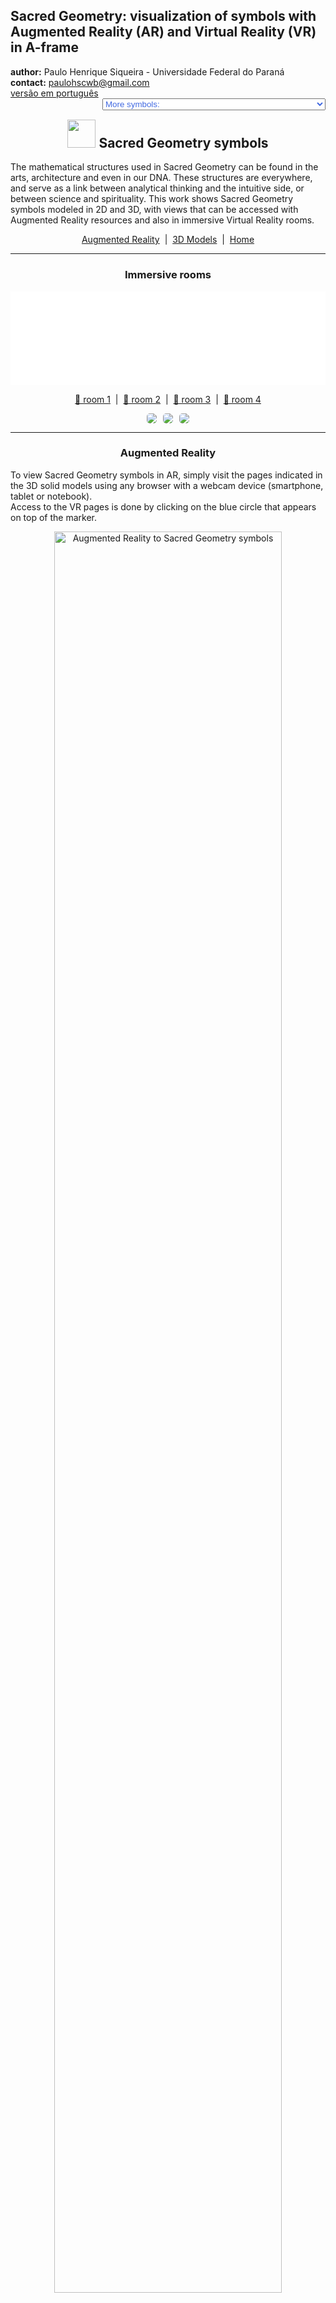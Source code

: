 <link rel="stylesheet" href="../scripts/style.css">
<meta charset="utf-8">
<link rel="icon" type="image/png" href="vr/salas/imagens/icone.png">
<h2>Sacred Geometry: visualization of symbols with Augmented Reality (AR) and Virtual Reality (VR) in A-frame</h2>
 <b>author:</b> Paulo Henrique Siqueira - Universidade Federal do Paraná
 <br><b>contact:</b> <a href="#">paulohscwb@gmail.com</a>
 <br><a href="https://paulohscwb.github.io/SacredGeometry/symbols/pt-br/">versão em português</a>
 <form style="margin: 0 auto; float:right; text-align:right; width:100%; margin-bottom:15px;">
	<select id="url" onchange="urlHandler(this.value)" style="color:royalblue;">
		<option disabled selected value>More symbols:</option>
		<option disabled value="../symbols/">Sacred Geometry symbols</option>
		<option value="../flower/">Flower of life and the polyhedra of Plato and Archimedes</option>
		<option value="../fruit/">Fruit of life and the polyhedra of Plato and Archimedes</option>
		<option value="../grid/">Grid of life and the polyhedra of Plato and Archimedes</option>
		<option value="../metatron/">Metatron and the polyhedra of Plato and Archimedes</option>
		<option value="../merkaba/">Merkaba star</option>
	</select>
</form>
<script>
function urlHandler(value) {                               
    window.location.assign(`${value}`);
}
</script>

<p id="p1"></p>
  <h2 align="center"><img src="vr/salas/imagens/icone.png" style="margin-bottom:-10px" width="45"> Sacred Geometry symbols</h2>
The mathematical structures used in Sacred Geometry can be found in the arts, architecture and even in our DNA. These structures are everywhere, and serve as a link between analytical thinking and the intuitive side, or between science and spirituality.
This work shows Sacred Geometry symbols modeled in 2D and 3D, with views that can be accessed with Augmented Reality resources and also in immersive Virtual Reality rooms.

<p align="center"><a href="#ra">Augmented Reality</a><span>&nbsp;&nbsp;|&nbsp;&nbsp;</span><a href="#m3d">3D Models</a><span>&nbsp;&nbsp;|&nbsp;&nbsp;</span><a href="../">Home</a></p>
  <hr>
 <h3 align="center">Immersive rooms</h3>
  <div class="embed-container"><iframe width="100%" src="sala.htm" title="Sala Imersiva dos símbolos da Geometria Sagrada" frameborder="0" loading="lazy"></iframe></div>
  <p align="center"><a href="sala.htm" target="_blank">&#x1f517; room 1</a><span>&nbsp;&nbsp;|&nbsp;&nbsp;</span><a href="sala1.htm" target="_blank">&#x1f517; room 2</a><span>&nbsp;&nbsp;|&nbsp;&nbsp;</span><a href="sala2.htm" target="_blank">&#x1f517; room 3</a><span>&nbsp;&nbsp;|&nbsp;&nbsp;</span><a href="sala3.htm" target="_blank">&#x1f517; room 4</a></p>
  <p align="center"><img src="vr/salas/videos/gs1.gif" style="max-width: 31.5%; border-radius:5px; margin-right:2%" loading="lazy"/><img src="vr/salas/videos/gs2.gif" style="max-width: 31.5%; margin-right:2%; border-radius:5px" loading="lazy"/><img src="vr/salas/videos/gs3.gif" style="max-width: 31.5%; border-radius:5px" loading="lazy"/></p>
  <hr>
  <h3 id="ra" align="center">Augmented Reality</h3>
  To view Sacred Geometry symbols in AR, simply visit the pages indicated in the 3D solid models using any browser with a webcam device (smartphone, tablet or notebook). 
<br>Access to the VR pages is done by clicking on the blue circle that appears on top of the marker.
<p align="center"><img style="border-radius:7px;" alt="Augmented Reality to Sacred Geometry symbols" src="ar/example.png" width="85%"></p>
<p align="center"><img src="ar/symbols.gif" alt="Augmented Reality to Sacred Geometry symbols" style="max-width: 92%; border-radius:5px;" loading="lazy"/></p>
<hr>
<h3 id="m3d" align="center">3D models</h3>
<iframe width="560" height="315" style="max-width:100%" src="https://www.youtube.com/embed/videoseries?list=PLy0I_lGW8HxXqLmyaITBm0flxwtDvgTFT" title="YouTube video player" frameborder="0" allow="accelerometer; autoplay; clipboard-write; encrypted-media; gyroscope; picture-in-picture; web-share" allowfullscreen></iframe>
<h4>1. Vesica Piscis</h4>
<a href="vr/VesicaPiscis.htm" target="_blank" title="3D model" class="fotoA"><img src="ar/0A.png" class="foto" alt="Vesica Piscis"></a><img src="ar/0.png" class="qr">
 <br><br><br>It is a geometric form created by the intersection of two identical circles, where the center of each circle lies on the perimeter of the other. The Vesica Piscis is used in Venn Diagrams and emblematic seals and has symbolic meanings such as the "Jesus fish", the intricate Triquetra that appears in Celtic art, the Reuleaux triangle and the Mandorla that symbolizes the opposites union and the intersection of terrestrial and celestial kingdoms.
 <br><br>
 <a href="ra.html" class="raAR" title="Augmented reality" target="_blank"></a>
<hr>
<h4>2. Vesica Piscis 3D</h4>
<a href="vr/VesicaPiscis3d.htm" target="_blank" title="3D model" class="fotoA"><img src="ar/1A.png" class="foto" alt="Vesica Piscis 3d"></a><img src="ar/1.png" class="qr">
 <br><br><br>In this 3D representation we have the model with 8 circles around the smallest circle. These circles represent plane sections of the spheres that symbolize the extension of the Vesica Piscis into 3 dimensions.
 <br><br>
 <a href="ra.html" class="raAR" title="Augmented reality" target="_blank"></a>
<hr>
<h4>3. Seed of Life</h4>
<a href="vr/SeedOfLife.htm" target="_blank" title="3D model" class="fotoA"><img src="ar/4A.png" class="foto" alt="Seed of Life"></a><img src="ar/4.png" class="qr">
 <br><br><br>Sacred Geometry is centered on the symbol made up of 7 intertwined circles, called the Seed of Life. It is a representation that signifies the 7 days in which the world was created, and that appears in many buildings and religious texts. Each overlapping circle means a cycle or cell interconnecting vital processes.
 <br><br>
  <a href="ra.html" class="raAR" title="Augmented reality" target="_blank"></a>
 <hr>
<h4>4. Seed of Life 3D</h4>
<a href="vr/SeedOfLife3d_v1.htm" target="_blank" title="3D model" class="fotoA"><img src="ar/5A.png" class="foto" alt="Seed of Life 3D"></a><img src="ar/5.png" class="qr">
 <br><br><br>This symbol has been used reverently and its design gives a sense of protection. Many use it as jewelry or decoration, believing that it brings positivity, warding off negative things. In this representation we have the 3D model built with 3 rotations around one of the models.
 <br><br>
 <a href="ra.html" class="raAR" title="Augmented reality" target="_blank"></a>
<hr>
<h4>5. Seed of Life 3D v2</h4>
<a href="vr/SeedOfLife3d_v2.htm" target="_blank" title="3D model" class="fotoA"><img src="ar/6A.png" class="foto" alt="Seed of Life 3D"></a><img src="ar/6.png" class="qr">
 <br><br><br>This symbol also appears on some tapestries and ruins of ancient temples, signifying the design of the universe. In this representation we have the 3D model built with circles forming 2 spherical caps.
 <br><br>
 <a href="ra.html" class="raAR" title="Augmented reality" target="_blank"></a>
 <hr>
<h4>6. Seed of Life 3D v3</h4>
<a href="vr/SeedOfLife3d_v3.htm" target="_blank" title="3D model" class="fotoA"><img src="ar/24A.png" class="foto" alt="Seed of Life 3D"></a><img src="ar/24.png" class="qr">
 <br><br><br>Each overlapping circle of this symbol signifies a cycle or cell interconnecting vital processes. In this representation we have the 3D model built with 6 circles rotated around axes that pass through the central circle.
 <br><br>
 <a href="ra.html" class="raAR" title="Augmented reality" target="_blank"></a>
<hr>
<h4>7. Egg of Life</h4>
<a href="vr/EggOfLife.htm" target="_blank" title="3D model" class="fotoA"><img src="ar/2A.png" class="foto" alt="Egg of Life"></a><img src="ar/2.png" class="qr">
 <br><br><br>It is considered a central stage in the transformative sequence of evolution and is associated with the notions of rebirth and fertility. The Egg of Life is an evolution of the Seed of Life: adding 6 circles to the Fundamental Seed we have the symbol of the Egg of Life.
 <br><br>
  <a href="ra.html" class="raAR" title="Augmented reality" target="_blank"></a>
 <hr>
<h4>8. Egg of Life 3D</h4>
<a href="vr/EggOfLife3d.htm" target="_blank" title="3D model" class="fotoA"><img src="ar/3A.png" class="foto" alt="Egg of Life 3D"></a><img src="ar/3.png" class="qr">
 <br><br><br>Analyzing another dimension in its formation, the Egg of Life can be visualized through the eight tangent spheres of Metatron's Cube. This connection shows the versatility and intertwined relationships of Sacred Geometric symbols.
 <br><br>
 <a href="ra.html" class="raAR" title="Augmented reality" target="_blank"></a>
 <hr>
<h4>9. Flower of Life</h4>
<a href="vr/FlowerOfLife.htm" target="_blank" title="3D model" class="fotoA"><img src="ar/7A.png" class="foto" alt="Flower of Life"></a><img src="ar/7.png" class="qr">
 <br><br><br>The Flower of Life symbol is constructed of 19 interlocking circles, surrounded by a larger circle. It is a well-known representation that appears in the pyramids of Egypt and in buildings in Greece, China, England, Tibet and Israel. The Flower of Life is believed to represent the cosmic blueprint, which encodes the design of each atomic structure.
 <br><br>
  <a href="ra.html" class="raAR" title="Augmented reality" target="_blank"></a>
 <hr>
<h4>10. Flower of Life 3D</h4>
<a href="vr/FlowerOfLife3d.htm" target="_blank" title="3D model" class="fotoA"><img src="ar/8A.png" class="foto" alt="Flower of Life 3D"></a><img src="ar/8.png" class="qr">
 <br><br><br>Within the design of the Flower of Life symbol are other Sacred Geometry patterns: the Egg of Life, the Seed of Life, and the Tree of Life. In this representation we have the 3D model built with 3 rotations around one of the models.
 <br><br>
 <a href="ra.html" class="raAR" title="Augmented reality" target="_blank"></a>
 <p class="topop"><a href="#p1" class="topo">back to top</a></p>
<hr>
<h4>11. Flower of Life v2</h4>
<a href="vr/FlowerOfLife_v2.htm" target="_blank" title="3D model" class="fotoA"><img src="ar/9A.png" class="foto" alt="Flower of Life"></a><img src="ar/9.png" class="qr">
 <br><br><br>The Flower of Life symbol can be extended and constructed with 37 interlocking circles, surrounded by a larger circle. Several circles of this symbol extend beyond the border, and another Sacred Geometry symbol emerges from this extended version: the Fruit of Life.
 <br><br>
  <a href="ra.html" class="raAR" title="Augmented reality" target="_blank"></a>
 <hr>
<h4>12. Flower of Life 3D v2</h4>
<a href="vr/FlowerOfLife3d_v2.htm" target="_blank" title="3D model" class="fotoA"><img src="ar/10A.png" class="foto" alt="Flower of Life 3D"></a><img src="ar/10.png" class="qr">
 <br><br><br>Within the design of the Flower of Life symbol are other Sacred Geometry patterns: the Egg of Life, the Seed of Life, and the Tree of Life. In this representation we have the 3D model built with 3 rotations around one of the models.
 <br><br>
 <a href="ra.html" class="raAR" title="Augmented reality" target="_blank"></a>
 <hr>
<h4>13. Tree of Life</h4>
<a href="vr/TreeOfLife.htm" target="_blank" title="3D model" class="fotoA"><img src="ar/11A.png" class="foto" alt="Tree of Life"></a><img src="ar/11.png" class="qr">
 <br><br><br>The Tree of Life symbol represents a connection with everything, including the things we cannot see, reminding us that we are not alone in the universe. The 10 spheres of this symbol are called "Sephiroth", they mean emanation and are connected by different paths. The bottom Sephira represents the material world and the top Sephira represents cosmic consciousness. The other Sephiras represent the qualities of the soul and are divided into three pillars: severity, gentleness and mercy.
 <br><br>
 <a href="ra.html" class="raAR" title="Augmented reality" target="_blank"></a>
 <hr>
<h4>14. Fruit of Life</h4>
<a href="vr/FruitOfLife.htm" target="_blank" title="3D model" class="fotoA"><img src="ar/12A.png" class="foto" alt="Fruit of Life"></a><img src="ar/12.png" class="qr">
 <br><br><br>The symbol of the Fruit of Life is formed by 13 interconnected spheres and can be considered one of the most powerful in Sacred Geometry. It appears hidden within the Flower of Life symbol and can be used to create the 78 lines of the Metatron's Cube symbol.
 <br><br>
  <a href="ra.html" class="raAR" title="Augmented reality" target="_blank"></a>
 <hr>
<h4>15. Fruit of Life 3D</h4>
<a href="vr/FruitOfLife3d.htm" target="_blank" title="3D model" class="fotoA"><img src="ar/13A.png" class="foto" alt="Fruit of Life 3D"></a><img src="ar/13.png" class="qr">
 <br><br><br>The 13 spheres of the Fruit of Life symbol symbolize feminine aspects of creation, which provide the basis for the 78 masculine rays of creation. It is considered a harmonious interaction that gives rise to existence. In this representation we have the symbol of the Fruit of Life in 3D.
 <br><br>
 <a href="ra.html" class="raAR" title="Augmented reality" target="_blank"></a>
 <hr>
 <h4>16. Golden spiral</h4>
<a href="vr/GoldenSpiral.htm" target="_blank" title="3D model" class="fotoA"><img src="ar/27A.png" class="foto" alt="Golden Spiral"></a><img src="ar/27.png" class="qr">
 <br><br><br>We define that the numbers <b>a</b> and <b>b</b> are in the golden ratio when <b>(a + b) / a = a / b = &Phi;</b>. Putting this ratio in two dimensions, we can construct golden rectangles (or triangles), where their sides are in the golden ratio. This proportion is not just a mathematical notion, but also a symbol of beauty, harmony and perfection in art, science and nature. This term was introduced by Leonardo da Vinci as a proportion of "ideal perfect body" and appears in the petals of various flowers, sunflower seed arrangements, pine cone patterns and romanesco broccoli.
 <br><br>
 <a href="ra.html" class="raAR" title="Augmented reality" target="_blank"></a>
 <hr>
<h4>17. Metatron's Cube</h4>
<a href="vr/MetatronCube.htm" target="_blank" title="3D model" class="fotoA"><img src="ar/14A.png" class="foto" alt="Metatron's Cube"></a><img src="ar/14.png" class="qr">
 <br><br><br>Metatron is a seraphim archangel of medieval Islamic, Jewish and Christian tradition. Artistic depictions almost always depict Archangel Metatron holding or near a mysterious cube. The construction of Metatron's Cube involves 13 circles housed within a larger circle. The lines that join the centers of these circles define the Metaton Cube.
 <br><br>
  <a href="ra1.html" class="raAR" title="Augmented reality" target="_blank"></a>
 <hr>
<h4>18. Metatron's Cube 3D</h4>
<a href="vr/MetatronCube3d.htm" target="_blank" title="3D model" class="fotoA"><img src="ar/15A.png" class="foto" alt="Metatron's Cube 3D"></a><img src="ar/15.png" class="qr">
 <br><br><br>Within the geometric shape defined by the Metatron Cube we can find the five Platonic solids, positioning the Metatron Cube as a fundamental bridge that transforms two-dimensional realities into three-dimensional realms. In this representation we have the Metaton cube in 3D.
 <br><br>
 <a href="ra1.html" class="raAR" title="Augmented reality" target="_blank"></a>
 <hr>
<h4>19. Grid of life</h4>
<a href="vr/GridOfLife.htm" target="_blank" title="3D model" class="fotoA"><img src="ar/16A.png" class="foto" alt="Grid of life"></a><img src="ar/16.png" class="qr">
 <br><br><br>The symbol of the Grid of Life, also called tetrahedron 64, contrasts the Star Tetrahedron with the Flower of Life. We have 64 tetrahedra that form the Grid of Life symbol, which can be overlayed on the Flower of Life symbol, with the circles symbolizing the vastness of space and the interconnected lines indicating where space converges over time.
 <br><br>
  <a href="ra1.html" class="raAR" title="Augmented reality" target="_blank"></a>
 <hr>
<h4>20. Grid of life 3D</h4>
<a href="vr/GridOfLife3d.htm" target="_blank" title="3D model" class="fotoA"><img src="ar/17A.png" class="foto" alt="Grid of life 3D"></a><img src="ar/17.png" class="qr">
 <br><br><br>Much of the fascination of the Grid of Life symbol comes from the number 64, which appears recurrently in nature, constructions and mysticism. Some examples that we can cite are: in computing, where the number of 64 bits of memory is essential; in the classic games of chess or checkers, which have 64 squares on their boards; or in sacred texts of Hinduism, which references 64 tantras. In this example, we have the Grid of life modeled in 3D.
 <br><br>
 <a href="ra1.html" class="raAR" title="Augmented reality" target="_blank"></a>
 <p class="topop"><a href="#p1" class="topo">back to top</a></p>
  <hr>
<h4>21. Torus</h4>
<a href="vr/Torus.htm" target="_blank" title="3D model" class="fotoA"><img src="ar/18A.png" class="foto" alt="Torus"></a><img src="ar/18.png" class="qr">
 <br><br><br>The structure of a torus, similar to a vortex, is considered to be the initial form emanating from the Genesis pattern. The representation of the torus in Sacred Geometry reflects the spiral flow of energy. This flow is not unidirectional, oscillating on the torus surface and spiraling within its core.
 <br><br>
 <a href="ra1.html" class="raAR" title="Augmented reality" target="_blank"></a>
<hr>
<h4>22. Ring torus</h4>
<a href="vr/Torus1.htm" target="_blank" title="3D model" class="fotoA"><img src="ar/25A.png" class="foto" alt="Ring torus"></a><img src="ar/25.png" class="qr">
 <br><br><br>The ring torus represents the classic donut shape, which embodies continuity and wholeness. This symbol represents the cycles of life, which maintain their form and vitality regardless of where they begin or end.
 <br><br>
 <a href="ra1.html" class="raAR" title="Augmented reality" target="_blank"></a>
<hr>
<h4>23. Spindle torus</h4>
<a href="vr/Torus2.htm" target="_blank" title="3D model" class="fotoA"><img src="ar/26A.png" class="foto" alt="Spindle torus"></a><img src="ar/26.png" class="qr">
 <br><br><br>The spindle torus represents an invisible force acting at opposite ends. It is a powerful symbol of balance, tension and duality, which represents what exists in the universe and within ourselves.
 <br><br>
 <a href="ra1.html" class="raAR" title="Augmented reality" target="_blank"></a>
<p class="topop"><a href="#p1" class="topo">back to top</a></p>
 <hr>
<h4>24. Merkaba star</h4>
<a href="vr/Merkaba.htm" target="_blank" title="3D model" class="fotoA"><img src="ar/19A.png" class="foto" alt="Merkaba star"></a><img src="ar/19.png" class="qr">
 <br><br><br>The Merkaba star symbol or Star Tetrahedron or Star of Davi has the meaning translated as "light, spirit and body". It is the fusion of 2 identical tetrahedra that are interconnected through rotations in opposite directions. The intersection of these tetrahedra creates an energy field that radiates immense power. In this example, we have the Merkaba star modeled in 3D.
 <br><br>
 <a href="ra1.html" class="raAR" title="Augmented reality" target="_blank"></a>
<hr>
<h4>25. Vector Equilibrium</h4>
<a href="vr/VectorEquilibrium.htm" target="_blank" title="3D model" class="fotoA"><img src="ar/23A.png" class="foto" alt="Vector Equilibrium"></a><img src="ar/23.png" class="qr">
 <br><br><br>Vector Equilibrium is considered the initial reference of energetic mathematics and the zero pulsation of vector balance. This is the underlying structure of the Torus, considered the geometric shape capable of transforming energy into matter.
 <br><br>
 <a href="ra1.html" class="raAR" title="Augmented reality" target="_blank"></a>
 <hr>
<h4>26. Vector Equilibrium 3D</h4>
<a href="vr/VectorEquilibrium1.htm" target="_blank" title="3D model" class="fotoA"><img src="ar/20A.png" class="foto" alt="Vector Equilibrium 3D"></a><img src="ar/20.png" class="qr">
 <br><br><br>Vector Equilibrium energy lines have equal length and strength and can be considered the only geometric shape that has all equal and balanced forces. In this representation we have the Vector Equilibrium modeled in 3D, which represents a set formed by the edges and main diagonals of the Archimedean Cuboctahedron.
 <br><br>
 <a href="ra1.html" class="raAR" title="Augmented reality" target="_blank"></a>
 <hr>
<h4>27. Vector Equilibrium 3D v2</h4>
<a href="vr/VectorEquilibrium2.htm" target="_blank" title="3D model" class="fotoA"><img src="ar/21A.png" class="foto" alt="Vector Equilibrium 3D"></a><img src="ar/21.png" class="qr">
 <br><br><br>According to Buckminster Fuller, Vector Equilibrium is the closest form we will ever know to God and eternity. In this representation we have the Vector Equilibrium modeled in 3D, which represents a set formed by the main diagonals and the circles circumscribed by the hexagonal sections of the Archimedes Cuboctahedron.
 <br><br>
 <a href="ra1.html" class="raAR" title="Augmented reality" target="_blank"></a>
 <hr>
<h4>28. Vector Equilibrium 3D v3</h4>
<a href="vr/VectorEquilibrium3.htm" target="_blank" title="3D model" class="fotoA"><img src="ar/22A.png" class="foto" alt="Vector Equilibrium 3D"></a><img src="ar/22.png" class="qr">
 <br><br><br>Vector Equilibrium is considered as the underlying structure of the Torus, also known as the geometric shape capable of transforming energy into matter. In this representation we have the 3D model built with 3 rotations around one of the models.
 <br><br>
 <a href="ra1.html" class="raAR" title="Augmented reality" target="_blank"></a>
 <hr>
<h4>29. Sri Yantra</h4>
<a href="vr/SriYantra.htm" target="_blank" title="3D model" class="fotoA"><img src="ar/29A.png" class="foto" alt="Sri Yantra"></a>
 <br><br><br>The Sri Yantra is a geometric draw that represents the union of the masculine and feminine energies of the universe. It is one of the most complex and powerful forms of Sacred Geometry. This symbol has nine interlocking triangles that surround a central point and guide the mind to higher states of consciousness. Focusing on the central point, called the "bindu", helps to access a deep connection with universal energy. The "bindu" symbolizes the origin of the universe, the point from which all creation emanates, and around which reality is organized. The word "Sri" means wealth and prosperity, and "Yantra" means instrument.
 <br><br><br>
 <hr>
<h4>30. Sri Yantra 3D</h4>
<a href="vr/SriYantrav1.htm" target="_blank" title="3D model" class="fotoA"><img src="ar/30A.png" class="foto" alt="Sri Yantra 3D"></a>
 <br><br><br>The Sri Yantra consists of four triangles pointing upwards (masculine energy, Shiva) and five pointing downwards (feminine energy, Shakti). The intersections between the triangles form 43 smaller triangles, which mirror the cosmos. Each smaller triangle is related to an intelligence or archetype. The Sri Yantra is one of the most complex and powerful forms of Sacred Geometry. The word "Sri" means wealth and prosperity, and "Yantra" means instrument.
 <br><br><br>
<p class="topop"><a href="#p1" class="topo">back to top</a></p>
<hr>
<h4>31. Triquetra</h4>
<a href="vr/Triquetra.htm" target="_blank" title="3D model" class="fotoA"><img src="ar/31A.png" class="foto" alt="Triquetra"></a>
 <br><br><br>The triquetra is a geometric symbol that represents eternity, trinity and unity. It is made up of three intertwined arches, with no beginning or end. The word triquetra comes from the Latin triquætra (three points). The symbol is similar to a triskelion (a Celtic symbol that represents the three worlds: the celestial, physical and spiritual). The triquetra is present in many cultures and traditions.
 <br><br><br>
 <hr>
<h4>32. Triquetra 3D</h4>
<a href="vr/Triquetrav1.htm" target="_blank" title="3D model" class="fotoA"><img src="ar/32A.png" class="foto" alt="Triquetra 3D"></a>
 <br><br><br><br>The triquetra is used in Christianity, magic and the occult in general. This symbol is associated with trinity concepts, such as life, death and rebirth, or earth, sea and sky. The triquetra represents infinity in three dimensions and can be found in many works of art, monuments, films, popular series, pendants, mandalas and paintings.
 <br><br><br>
 <hr>
<h4>33. Lotus of Life</h4>
<a href="vr/LotusOfLife.htm" target="_blank" title="3D model" class="fotoA"><img src="ar/33A.png" class="foto" alt="Lotus of Life"></a>
 <br><br><br><br>The Lotus of Life is a Sacred Geometry symbol derived from the Seed of Life and Flower of Life symbols. This symbol contains 12 petals, and can be obtained by rotating a Seed of Life symbol around the center at an angle of 30&ordm;. The center of the Lotus represents the zero point or center of life and creation. From this central point, all life (represented by the petals) springs forth and all life is connected to this point.
 <br><br><br>
 <hr>
<h4>34. Lotus of Life 3D</h4>
<a href="vr/LotusOfLife3dv1.htm" target="_blank" title="3D model" class="fotoA"><img src="ar/34A.png" class="foto" alt="Lotus of Life 3D"></a>
 <br><br><br><br>It is believed that by contemplating or meditating using the Lotus of Life, one can experience a sense of peace, tranquility and enlightenment. This symbol contains 12 petals, and can be obtained by rotating a Seed of Life symbol around the center at an angle of 30&ordm;. The center of the Lotus represents the zero point or center of life and creation. From this central point, all life (represented by the petals) springs forth and all life is connected to this point.
 <br><br><br>
 <hr>
<h4>35. Lotus of Life 3D v2</h4>
<a href="vr/LotusOfLife3dv2.htm" target="_blank" title="3D model" class="fotoA"><img src="ar/35A.png" class="foto" alt="Lotus of Life 3D"></a>
 <br><br><br><br>This symbol contains 12 petals, and can be obtained by rotating a Seed of Life symbol around the center at an angle of 30&ordm;. The center of the Lotus represents the zero point or center of life and creation. From this central point, all life (represented by the petals) springs forth and all life is connected to this point. It is believed that by contemplating or meditating using the Lotus of Life, one can experience a sense of peace, tranquility and enlightenment.
 <br><br><br>
 <hr>
<h4>36. Lotus of Life 3D v3</h4>
<a href="vr/LotusOfLife3dv3.htm" target="_blank" title="3D model" class="fotoA"><img src="ar/36A.png" class="foto" alt="Lotus of Life 3D"></a>
 <br><br><br><br>The center of the Lotus represents the zero point or center of life and creation. From this central point, all life (represented by the petals) springs forth and all life is connected to this point. It is believed that by contemplating or meditating using the Lotus of Life, one can experience a sense of peace, tranquility and enlightenment. This symbol contains 12 petals, and can be obtained by rotating a Seed of Life symbol around the center at an angle of 30&ordm;.
 <br><br><br>
 <hr>
<h4>37. Unicursal Hexagram</h4>
<a href="vr/UnicursalHexagram.htm" target="_blank" title="3D model" class="fotoA"><img src="ar/37A.png" class="foto" alt="Unicursal Hexagram"></a>
 <br><br><br><br>The unicursal hexagram is a six-pointed star that can be drawn in one continuous line. It is a symbol of Sacred Geometry that signifies unity, the continuous flow of energy and life, and the interconnectedness of all things. The unicursal hexagram is often depicted with its lines intersecting to form a knot. This symbol can be drawn inside a circle with the points touching. This is an example of a shape discussed in Blaise Pascal's work "Hexagrammum Mysticum" (1639).
 <br><br><br>
 <hr>
<h4>38. The Lily</h4>
<a href="vr/Lily.htm" target="_blank" title="3D model" class="fotoA"><img src="ar/39A.png" class="foto" alt="The Lily"></a>
 <br><br><br><br>The Lily has been used in Sacred Geometry to symbolize purity, fertility, motherhood, and sexuality. The petals and stamens of the lily create an organic geometry that can be seen in mandalas. The symbol for the Lily represents the flower of the same name, placed within a triangle, with its petals extending toward three points. Another triangle forms a 60&ordm; angle to the first triangle, and is formed by three smaller petals.
 <br><br><br>
 <hr>
<h4>39. The Lily 3D</h4>
<a href="vr/Lilyv1.htm" target="_blank" title="3D model" class="fotoA"><img src="ar/40A.png" class="foto" alt="The Lily 3D"></a>
 <br><br><br><br>The symbol for the Lily represents the flower of the same name, placed within a triangle, with its petals extending toward three points. Another triangle forms a 60&ordm; angle to the first triangle, and is formed by three smaller petals. The Lily has been used in Sacred Geometry to symbolize purity, fertility, motherhood, and sexuality. The petals and stamens of the lily create an organic geometry that can be seen in mandalas.
 <br><br><br>
<hr>
<h4>40. Golden Rectangles</h4>
<a href="vr/GoldenRectangles.htm" target="_blank" title="3D model" class="fotoA"><img src="ar/41A.png" class="foto" alt="Golden Rectangles"></a>
 <br><br><br><br>In Sacred Geometry, three interconnected golden rectangles represent the cosmos and the union of forces. The symbol formed by three interconnected golden rectangles can be constructed in two ways. We can define the sides of a golden rectangle as two opposite edges and the respective perpendicular diagonals of an icosahedron. The second way to construct this symbol is by choosing the lines with golden proportions that appear in the symbol of the Flower of Life.
 <br><br><br>
<p class="topop"><a href="#p1" class="topo">back to top</a></p>
 <hr>
<h4>41. Golden Rectangles v2</h4>
<a href="vr/GoldenRectanglesf.htm" target="_blank" title="3D model" class="fotoA"><img src="ar/60A.png" class="foto" alt="Golden Rectangles"></a>
 <br><br><br><br>The symbol formed by three interconnected golden rectangles can be constructed in two ways. We can define the sides of a golden rectangle as two opposite edges and the respective perpendicular diagonals of an icosahedron. The second way to construct this symbol is by choosing the lines with golden proportions that appear in the symbol of the Flower of Life. In Sacred Geometry, three interconnected golden rectangles represent the cosmos and the union of forces.
 <br><br><br>
 <hr>
<h4>42. Curved Merkaba</h4>
<a href="vr/CurvedMerkaba.htm" target="_blank" title="3D model" class="fotoA"><img src="ar/42A.png" class="foto" alt="Curved Merkaba"></a>
 <br><br><br><br>The Merkaba is a sacred geometric symbol that represents the union of masculine and feminine energies and the integration of the earthly and cosmic realms. It is composed of two tetrahedrons rotating in opposite directions, forming a three-dimensional star. The symbol with the replacement of edges by arcs passing through the vertices of the tetrahedrons represents the curved Merkaba. The geometric structure and symmetry of the Merkaba have captured the imagination of those interested in Sacred Geometry.
 <br><br><br>
 <hr>
<h4>43. Curved Merkaba 3D</h4>
<a href="vr/CurvedMerkabav1.htm" target="_blank" title="3D model" class="fotoA"><img src="ar/43A.png" class="foto" alt="Curved Merkaba 3D"></a>
 <br><br><br><br>The symbol with the replacement of edges by arcs passing through the vertices of the tetrahedrons represents the curved Merkaba. The geometric structure and symmetry of the Merkaba have captured the imagination of those interested in Sacred Geometry. The Merkaba is a sacred geometric symbol that represents the union of masculine and feminine energies and the integration of the earthly and cosmic realms. It is composed of two tetrahedrons rotating in opposite directions, forming a three-dimensional star.
 <br><br><br>
 <hr>
<h4>44. Curved Merkaba v2</h4>
<a href="vr/CurvedMerkabav2.htm" target="_blank" title="3D model" class="fotoA"><img src="ar/44A.png" class="foto" alt="Curved Merkaba"></a>
 <br><br><br><br>The Merkaba is a sacred geometric symbol that represents the union of masculine and feminine energies and the integration of the earthly and cosmic realms. It is composed of two tetrahedrons rotating in opposite directions, forming a three-dimensional star. The symbol with the replacement of edges by arcs passing through the vertices of the tetrahedrons represents the curved Merkaba. The geometric structure and symmetry of the Merkaba have captured the imagination of those interested in Sacred Geometry.
 <br><br><br>
 <hr>
<h4>45. Curved Merkaba 3D v2</h4>
<a href="vr/CurvedMerkabav3.htm" target="_blank" title="3D model" class="fotoA"><img src="ar/45A.png" class="foto" alt="Curved Merkaba 3D"></a>
 <br><br><br><br>The symbol with the replacement of edges by arcs passing through the vertices of the tetrahedrons represents the curved Merkaba. The geometric structure and symmetry of the Merkaba have captured the imagination of those interested in Sacred Geometry. The Merkaba is a sacred geometric symbol that represents the union of masculine and feminine energies and the integration of the earthly and cosmic realms. It is composed of two tetrahedrons rotating in opposite directions, forming a three-dimensional star.
 <br><br><br>
 <hr>
<h4>46. Curved Merkaba 3D v3</h4>
<a href="vr/CurvedMerkabav4.htm" target="_blank" title="3D model" class="fotoA"><img src="ar/82A.png" class="foto" alt="Curved Merkaba 3D"></a>
 <br><br><br><br>The geometric structure and symmetry of the Merkaba have captured the imagination of those interested in Sacred Geometry. The Merkaba is a sacred geometric symbol that represents the union of masculine and feminine energies and the integration of the earthly and cosmic realms. It is composed of two tetrahedrons rotating in opposite directions, forming a three-dimensional star. The symbol with the replacement of edges by arcs passing through the vertices of the tetrahedrons represents the curved Merkaba.
 <br><br><br>
 <hr>
<h4>47. Curved Merkaba 3D v4</h4>
<a href="vr/CurvedMerkabav5.htm" target="_blank" title="3D model" class="fotoA"><img src="ar/83A.png" class="foto" alt="Curved Merkaba 3D"></a>
 <br><br><br><br>The Merkaba is a sacred geometric symbol that represents the union of masculine and feminine energies and the integration of the earthly and cosmic realms. It is composed of two tetrahedrons rotating in opposite directions, forming a three-dimensional star. The symbol with the replacement of edges by arcs passing through the vertices of the tetrahedrons represents the curved Merkaba. The geometric structure and symmetry of the Merkaba have captured the imagination of those interested in Sacred Geometry.
 <br><br><br>
 <hr>
<h4>48. Curved Metatron's Cube</h4>
<a href="vr/CurvedMetatronCube.htm" target="_blank" title="3D model" class="fotoA"><img src="ar/46A.png" class="foto" alt="Curved Metatron's Cube"></a>
 <br><br><br><br>Metatron's Cube is a sacred geometric symbol that represents the structure of creation and the energetic balance of the universe. It consists of 13 circles and lines connecting their centers. The cube is named after Archangel Metatron, who is believed to oversee the flow of energy in the cube. The symbol with the replacement of edges by arcs passing through the vertices of the tetrahedrons represents the curved Metatron's Cube.
 <br><br><br>
 <hr>
<h4>49. Curved Metatron's Cube 3D</h4>
<a href="vr/CurvedMetatronCubev1.htm" target="_blank" title="3D model" class="fotoA"><img src="ar/47A.png" class="foto" alt="Curved Metatron's Cube 3D"></a>
 <br><br><br><br>The symbol with the replacement of edges by arcs passing through the vertices of the tetrahedrons represents the curved Metatron's Cube. Metatron's Cube is a sacred geometric symbol that represents the structure of creation and the energetic balance of the universe. It consists of 13 circles and lines connecting their centers. The cube is named after Archangel Metatron, who is believed to oversee the flow of energy in the cube.
 <br><br><br>
 <hr>
<h4>50. Curved Metatron's Cube 3D v2</h4>
<a href="vr/CurvedMetatronCubev2.htm" target="_blank" title="3D model" class="fotoA"><img src="ar/84A.png" class="foto" alt="Curved Metatron's Cube 3D"></a>
 <br><br><br><br>Metatron's Cube is a sacred geometric symbol that represents the structure of creation and the energetic balance of the universe. It consists of 13 circles and lines connecting their centers. The cube is named after Archangel Metatron, who is believed to oversee the flow of energy in the cube. The symbol with the replacement of edges by arcs passing through the vertices of the tetrahedrons represents the curved Metatron's Cube.
 <br><br><br>
 <p class="topop"><a href="#p1" class="topo">back to top</a></p>
 <hr>
<h4>51. Pentagram</h4>
<a href="vr/Pentagram.htm" target="_blank" title="3D model" class="fotoA"><img src="ar/53A.png" class="foto" alt="Pentagram"></a>
 <br><br><br><br>In Sacred Geometry, the pentagram (five-pointed star) represents the union of the five elements: air, fire, water, earth and spirit. This symbol is also linked to the golden ratio and is considered a symbol of balance, harmony and spiritual mastery. The golden ratio is believed to represent a divine proportion and a harmonious relationship between different parts of a whole. The pentagram and the hexagram have been used in various religious and spiritual practices, representing harmony, balance, and the union of opposites.
 <br><br><br>
 <hr>
 <h4>52. Hexagram</h4>
<a href="vr/Hexagram.htm" target="_blank" title="3D model" class="fotoA"><img src="ar/38A.png" class="foto" alt="Hexagram"></a>
 <br><br><br><br>In Sacred Geometry, the hexagram (six-pointed star) symbolizes the union of opposites and cosmic balance. It's formed by two interlocking equilateral triangles, one pointing up and the other down, often representing the masculine and feminine, or earth and sky, in harmonious balance. The hexagram is found in various religious traditions, including Jewish, Islamic, and Indic (Hindu, Buddhist, Jain). The pentagram and the hexagram have been used in various religious and spiritual practices, representing harmony, balance, and the union of opposites.
 <br><br><br>
 <hr>
<h4>53. Heptagram Grid</h4>
<a href="vr/GridHeptagram.htm" target="_blank" title="3D model" class="fotoA"><img src="ar/48A.png" class="foto" alt="Heptagram Grid"></a>
 <br><br><br><br>The heptagram, or seven-pointed star, has many sacred meanings in various belief systems, including Christianity, Judaism, Islam, alchemy, and paganism. In Christianity, the heptagram symbolizes the seven days of creation, perfection, and God, and is considered a traditional symbol for warding off evil. In Judaism, the heptagram represents the seventh sphere of the Tree of Life of Kabbalistic Judaism. By considering the combinations of 3 by 3 and 2 by 2 vertices, we create the Heptagram Grid.
 <br><br><br>
 <hr>
<h4>54. Octagram Grid</h4>
<a href="vr/GridOctagram.htm" target="_blank" title="3D model" class="fotoA"><img src="ar/50A.png" class="foto" alt="Octagram Grid"></a>
 <br><br><br><br>In Sacred Geometry, the octagon and the star-shaped octogram symbolize the union of the circle and the square, which represent heaven and earth, respectively. These shapes are believed to balance and unify the two entities. The octagon symbolizes protection, good fortune, and rebirth. The eight-pointed star symbolizes celestial entities such as the moon, sun, planets, stars, and comets. Considering the 3 by 3 and 2 by 2 vertex combinations, we created the Octagram Grid.
 <br><br><br>
 <hr>
<h4>55. Enneagram Grid</h4>
<a href="vr/GridEnneagram.htm" target="_blank" title="3D model" class="fotoA"><img src="ar/52A.png" class="foto" alt="Enneagram Grid"></a>
 <br><br><br><br>The enneagram is a symbol often considered Sacred Geometry, as it integrates geometric shapes and laws with the idea of ​​personality types. Formed by three overlapping triangles, it can represent a trinity of trinities, a symbol of holiness or spiritual wholeness. We can also use an enneagram as a symbol of universal wholeness. The enneagram is used in personal growth, therapy, spirituality, education, and business. By considering the combinations of 4 by 4, 3 by 3 and 2 by 2 vertices, we create the Enneagram Grid.
 <br><br><br>
 <hr>
<h4>56. Decagram Grid</h4>
<a href="vr/GridDecagram.htm" target="_blank" title="3D model" class="fotoA"><img src="ar/54A.png" class="foto" alt="Decagram Grid"></a>
 <br><br><br><br>In Sacred Geometry, the decagram, or 10-pointed star, symbolizes the union of opposites, new beginnings, and the ten Sephirot of Kabbalah. It is composed of two overlapping pentagrams. Geometric shapes in Sacred Geometry, such as the decagon, embody principles of mathematical harmony, proportion, and symmetry. These principles often reflect the order and balance of the universe. By considering the combinations of 4 by 4, 3 by 3 and 2 by 2 vertices, we create the Decagram Grid.
 <br><br><br>
 <hr>
<h4>57. Undecagram Grid</h4>
<a href="vr/GridUndecagram.htm" target="_blank" title="3D model" class="fotoA"><img src="ar/56A.png" class="foto" alt="Undecagram Grid"></a>
 <br><br><br><br>The undecagram, also called the hendecagram, is a symbol that has been used on jewelry, necklaces and other items, and can be associated with various symbolic meanings, including balance, truth, and the archangel Uriel. In this symbol, we can see pentagrams superimposed on hexagrams. While not as prominent as other shapes like the hexagon or triangle, the hendecagram's unique eleven sides can represent a sense of completeness or interconnectedness, with the number 11 often associated with enlightenment and divine guidance. By considering the combinations of 5 by 5, 4 by 4, 3 by 3 and 2 by 2 vertices, we create the Undecagram Grid.
 <br><br><br>
 <hr>
<h4>58. Dodecagram Grid</h4>
<a href="vr/GridDodecagram.htm" target="_blank" title="3D model" class="fotoA"><img src="ar/58A.png" class="foto" alt="Dodecagram Grid"></a>
 <br><br><br><br>In Sacred Geometry, the dodecagram, or 12-pointed star, symbolizes creation, balance, harmony, and the cyclical nature of existence. This symbol has been used in many belief systems, including Judaism and Christianity. In Judaism, the dodecagram symbolizes the 12 tribes of Israel. In Christianity, the dodecagram symbolizes the 12 disciples. The dodecagram is an ancient symbol with many meanings. By considering the combinations of 5 by 5, 4 by 4, 3 by 3 and 2 by 2 vertices, we create the Dodecagram Grid.
 <br><br><br>
 <hr>
<h4>59. Dodecagram Grid 3D</h4>
<a href="vr/GridDodecagramv1.htm" target="_blank" title="3D model" class="fotoA"><img src="ar/59A.png" class="foto" alt="Dodecagram Grid 3D"></a>
 <br><br><br><br>This symbol has been used in many belief systems, including Judaism and Christianity. In Judaism, the dodecagram symbolizes the 12 tribes of Israel. In Christianity, the dodecagram symbolizes the 12 disciples. The dodecagram is an ancient symbol with many meanings. By considering the combinations of 5 by 5, 4 by 4, 3 by 3 and 2 by 2 vertices, we create the Dodecagram Grid. In Sacred Geometry, the dodecagram, or 12-pointed star, symbolizes creation, balance, harmony, and the cyclical nature of existence.
 <br><br><br>
 <hr>
<h4>60. Fractal Pentagram</h4>
<a href="vr/Pentagram2.htm" target="_blank" title="3D model" class="fotoA"><img src="ar/57A.png" class="foto" alt="Fractal Pentagram"></a>
 <br><br><br><br>In Sacred Geometry, the pentagram (five-pointed star) represents the union of the five elements: air, fire, water, earth and spirit. This symbol is also linked to the golden ratio and is considered a symbol of balance, harmony and spiritual mastery. The golden ratio is believed to represent a divine proportion and a harmonious relationship between different parts of a whole. The pentagram and the hexagram have been used in various religious and spiritual practices, representing harmony, balance, and the union of opposites.
 <br><br><br>
 <p class="topop"><a href="#p1" class="topo">back to top</a></p>
 <hr>
<h4>61. Fractal Pentagram v2</h4>
<a href="vr/Pentagram3.htm" target="_blank" title="3D model" class="fotoA"><img src="ar/51A.png" class="foto" alt="Fractal Pentagram"></a>
 <br><br><br><br>The golden ratio is believed to represent a divine proportion and a harmonious relationship between different parts of a whole. The pentagram and the hexagram have been used in various religious and spiritual practices, representing harmony, balance, and the union of opposites. In Sacred Geometry, the pentagram (five-pointed star) represents the union of the five elements: air, fire, water, earth and spirit. This symbol is also linked to the golden ratio and is considered a symbol of balance, harmony and spiritual mastery.
 <br><br><br>
 <hr>
 <h4>62. Fractal Pentagram v3</h4>
<a href="vr/Pentagram3a.htm" target="_blank" title="3D model" class="fotoA"><img src="ar/71A.png" class="foto" alt="Fractal Pentagram"></a>
 <br><br><br><br>The pentagram and the hexagram have been used in various religious and spiritual practices, representing harmony, balance, and the union of opposites. In Sacred Geometry, the pentagram (five-pointed star) represents the union of the five elements: air, fire, water, earth and spirit. This symbol is also linked to the golden ratio and is considered a symbol of balance, harmony and spiritual mastery. The golden ratio is believed to represent a divine proportion and a harmonious relationship between different parts of a whole.
 <br><br><br>
 <hr>
<h4>63. Pentagram</h4>
<a href="vr/Pentagram4.htm" target="_blank" title="3D model" class="fotoA"><img src="ar/49A.png" class="foto" alt="Pentagram"></a>
 <br><br><br><br>In Sacred Geometry, the pentagram (five-pointed star) represents the union of the five elements: air, fire, water, earth and spirit. This symbol is also linked to the golden ratio and is considered a symbol of balance, harmony and spiritual mastery. The golden ratio is believed to represent a divine proportion and a harmonious relationship between different parts of a whole. The pentagram and the hexagram have been used in various religious and spiritual practices, representing harmony, balance, and the union of opposites.
 <br><br><br>
 <hr>
 <h4>64. Pentagram and the Golden Spiral</h4>
<a href="vr/GoldenSpiral1.htm" target="_blank" title="3D model" class="fotoA"><img src="ar/68A.png" class="foto" alt="Golden Spiral"></a>
 <br><br><br>We define that the numbers <b>a</b> and <b>b</b> are in the golden ratio when <b>(a + b) / a = a / b = &Phi;</b>. Putting this ratio in two dimensions, we can construct golden triangles (or rectangles), where their sides are in the golden ratio.  This term was introduced by Leonardo da Vinci as a proportion of "ideal perfect body" and appears in the petals of various flowers, sunflower seed arrangements, pine cone patterns and romanesco broccoli. This proportion is not just a mathematical notion, but also a symbol of beauty, harmony and perfection in art, science and nature.
 <br><br>
 <hr>
<h4>65. Pentagram and the Golden Spiral</h4>
<a href="vr/Pentagram5.htm" target="_blank" title="3D model" class="fotoA"><img src="ar/55A.png" class="foto" alt="Pentagram and the Golden Spiral"></a>
 <br><br><br><br>The golden ratio is believed to represent a divine proportion and a harmonious relationship between different parts of a whole. The pentagram and the hexagram have been used in various religious and spiritual practices, representing harmony, balance, and the union of opposites. In Sacred Geometry, the pentagram (five-pointed star) represents the union of the five elements: air, fire, water, earth and spirit. This symbol is also linked to the golden ratio and is considered a symbol of balance, harmony and spiritual mastery.
 <br><br><br>
 <hr>
<h4>66. Pentagram and the Golden Spiral v2</h4>
<a href="vr/Pentagram5a.htm" target="_blank" title="3D model" class="fotoA"><img src="ar/69A.png" class="foto" alt="Pentagram and the Golden Spiral"></a>
 <br><br><br><br>In Sacred Geometry, the pentagram (five-pointed star) represents the union of the five elements: air, fire, water, earth and spirit. This symbol is also linked to the golden ratio and is considered a symbol of balance, harmony and spiritual mastery. The golden ratio is believed to represent a divine proportion and a harmonious relationship between different parts of a whole. The pentagram and the hexagram have been used in various religious and spiritual practices, representing harmony, balance, and the union of opposites. 
 <br><br><br>
<hr>
<h4>67. Fractal Pentagram and the Golden Spiral</h4>
<a href="vr/Pentagram6.htm" target="_blank" title="3D model" class="fotoA"><img src="ar/61A.png" class="foto" alt="Pentagram Fractal and the Golden Spiral"></a>
 <br><br><br><br>The pentagram and the hexagram have been used in various religious and spiritual practices, representing harmony, balance, and the union of opposites. In Sacred Geometry, the pentagram (five-pointed star) represents the union of the five elements: air, fire, water, earth and spirit. This symbol is also linked to the golden ratio and is considered a symbol of balance, harmony and spiritual mastery. The golden ratio is believed to represent a divine proportion and a harmonious relationship between different parts of a whole.
 <br><br><br>
 <hr>
 <h4>68. Fractal Pentagram and the Golden Spiral v2</h4>
<a href="vr/Pentagram6a.htm" target="_blank" title="3D model" class="fotoA"><img src="ar/70A.png" class="foto" alt="Pentagram Fractal and the Golden Spiral"></a>
 <br><br><br><br>In Sacred Geometry, the pentagram (five-pointed star) represents the union of the five elements: air, fire, water, earth and spirit. The pentagram and the hexagram have been used in various religious and spiritual practices, representing harmony, balance, and the union of opposites. This symbol is also linked to the golden ratio and is considered a symbol of balance, harmony and spiritual mastery. The golden ratio is believed to represent a divine proportion and a harmonious relationship between different parts of a whole.
 <br><br><br>
 <hr>
<h4>69. Curved Pentagram</h4>
<a href="vr/Pentagram7.htm" target="_blank" title="3D model" class="fotoA"><img src="ar/62A.png" class="foto" alt="Curved Pentagram"></a>
 <br><br><br><br>In Sacred Geometry, the pentagram (five-pointed star) represents the union of the five elements: air, fire, water, earth and spirit. This symbol is also linked to the golden ratio and is considered a symbol of balance, harmony and spiritual mastery. The golden ratio is believed to represent a divine proportion and a harmonious relationship between different parts of a whole. The pentagram and the hexagram have been used in various religious and spiritual practices, representing harmony, balance, and the union of opposites.
 <br><br><br>
 <hr>
<h4>70. Pentagram</h4>
<a href="vr/Pentagram8.htm" target="_blank" title="3D model" class="fotoA"><img src="ar/63A.png" class="foto" alt="Pentagram"></a>
 <br><br><br><br>This symbol is also linked to the golden ratio and is considered a symbol of balance, harmony and spiritual mastery. The golden ratio is believed to represent a divine proportion and a harmonious relationship between different parts of a whole. The pentagram and the hexagram have been used in various religious and spiritual practices, representing harmony, balance, and the union of opposites. In Sacred Geometry, the pentagram (five-pointed star) represents the union of the five elements: air, fire, water, earth and spirit.
 <br><br><br>
 <p class="topop"><a href="#p1" class="topo">back to top</a></p>
 <hr>
<h4>71. Fractal Pentagram v3</h4>
<a href="vr/Pentagram9.htm" target="_blank" title="3D model" class="fotoA"><img src="ar/64A.png" class="foto" alt="Fractal Pentagram"></a>
 <br><br><br><br>The golden ratio is believed to represent a divine proportion and a harmonious relationship between different parts of a whole. The pentagram and the hexagram have been used in various religious and spiritual practices, representing harmony, balance, and the union of opposites. In Sacred Geometry, the pentagram (five-pointed star) represents the union of the five elements: air, fire, water, earth and spirit. This symbol is also linked to the golden ratio and is considered a symbol of balance, harmony and spiritual mastery.
 <br><br><br>
 <hr>
<h4>72. Fractal Pentagram v4</h4>
<a href="vr/Pentagram10.htm" target="_blank" title="3D model" class="fotoA"><img src="ar/65A.png" class="foto" alt="Fractal Pentagram"></a>
 <br><br><br><br>The pentagram and the hexagram have been used in various religious and spiritual practices, representing harmony, balance, and the union of opposites. In Sacred Geometry, the pentagram (five-pointed star) represents the union of the five elements: air, fire, water, earth and spirit. This symbol is also linked to the golden ratio and is considered a symbol of balance, harmony and spiritual mastery. The golden ratio is believed to represent a divine proportion and a harmonious relationship between different parts of a whole.
 <br><br><br>
 <hr>
<h4>73. Venus Flower</h4>
<a href="vr/VenusFlower.htm" target="_blank" title="3D model" class="fotoA"><img src="ar/66A.png" class="foto" alt="Venus Flower"></a>
 <br><br><br><br>The Venus Flower, also known as the Rose of Venus or the Pentagram of Venus, is a symbol of Sacred Geometry determined by the orbits of the planets Venus and Earth around the Sun. This pattern, observable over a period of 8 years, visually resembles a five-petaled rose and is associated with love, beauty and harmony. The Venus Flower is a symbol of love, beauty, and the interconnectedness of the cosmos. Each petal is said to represent a stage on the path to all-encompassing love. 
 <br><br><br>
<hr>
<h4>74. Venus Flower v1</h4>
<a href="vr/VenusFlowerv1.htm" target="_blank" title="3D model" class="fotoA"><img src="ar/80A.png" class="foto" alt="Venus Flower"></a>
 <br><br><br><br>Each petal is said to represent a stage on the path to all-encompassing love. The Venus Flower, also known as the Rose of Venus or the Pentagram of Venus, is a symbol of Sacred Geometry determined by the orbits of the planets Venus and Earth around the Sun. This pattern, observable over a period of 8 years, visually resembles a five-petaled rose and is associated with love, beauty and harmony. The Venus Flower is a symbol of love, beauty, and the interconnectedness of the cosmos. 
 <br><br><br>
 <hr>
<h4>75. Venus Flower v2</h4>
<a href="vr/VenusFlowerv2.htm" target="_blank" title="3D model" class="fotoA"><img src="ar/81A.png" class="foto" alt="Venus Flower"></a>
 <br><br><br><br>This pattern, observable over a period of 8 years, visually resembles a five-petaled rose and is associated with love, beauty and harmony. The Venus Flower is a symbol of love, beauty, and the interconnectedness of the cosmos. Each petal is said to represent a stage on the path to all-encompassing love. The Venus Flower, also known as the Rose of Venus or the Pentagram of Venus, is a symbol of Sacred Geometry determined by the orbits of the planets Venus and Earth around the Sun.
 <br><br><br>
 <hr>
<h4>76. Pentagram</h4>
<a href="vr/Pentagram11.htm" target="_blank" title="3D model" class="fotoA"><img src="ar/67A.png" class="foto" alt="Pentagram"></a>
 <br><br><br><br>The golden ratio is believed to represent a divine proportion and a harmonious relationship between different parts of a whole. The pentagram and the hexagram have been used in various religious and spiritual practices, representing harmony, balance, and the union of opposites. In Sacred Geometry, the pentagram (five-pointed star) represents the union of the five elements: air, fire, water, earth and spirit. This symbol is also linked to the golden ratio and is considered a symbol of balance, harmony and spiritual mastery.
 <br><br><br>
 <hr>
<h4>77. Triangles</h4>
<a href="vr/Triangles.htm" target="_blank" title="3D model" class="fotoA"><img src="ar/72A.png" class="foto" alt="Triangles"></a>
 <br><br><br><br>In Sacred Geometry, triangles represent balance, harmony, and the intersection of three principles. Upward-facing triangles symbolize the elevation of consciousness, while inverted triangles represent feminine energy and reproduction. Triangles are believed to embody divine creation and balance, often associated with the Taoist concept of unity unfolding into duality. This symbol shows a spiral made of equilateral triangles, forming a kind of hyperboloid.
 <br><br><br>
 <hr>
<h4>78. Squares</h4>
<a href="vr/Squares.htm" target="_blank" title="3D model" class="fotoA"><img src="ar/73A.png" class="foto" alt="Squares"></a>
 <br><br><br><br>In Sacred Geometry, the square is considered a fundamental shape associated with stability, anchoring, and the four elements of nature. The square represents the fixed nature of matter and the foundations of physical reality. The four sides of a square are often associated with the four cardinal points, the four seasons, and the four Aristotelian elements (earth, water, air, and fire). This symbol represents a spiral composed of squares, forming a kind of hyperboloid.
 <br><br><br>
 <hr>
<h4>79. Pentagons</h4>
<a href="vr/Pentagons.htm" target="_blank" title="3D model" class="fotoA"><img src="ar/74A.png" class="foto" alt="Pentagons"></a>
 <br><br><br><br>In Sacred Geometry, pentagons, particularly the pentagram (the star formed by connecting the diagonals of a pentagon), symbolize fivefold symmetry and often represent harmony, unity, and the interconnectedness of things. Pentagons are also associated with the golden ratio and the Fibonacci sequence, which are considered fundamental principles of nature and the universe. This symbol represents a spiral composed of regular pentagons, forming a kind of hyperboloid.
 <br><br><br>
 <hr>
<h4>80. Hexagons</h4>
<a href="vr/Hexagons.htm" target="_blank" title="3D model" class="fotoA"><img src="ar/75A.png" class="foto" alt="Hexagons"></a>
 <br><br><br><br>In Sacred Geometry, hexagons are often seen as symbols of balance, harmony, and the potential of life. Their symmetrical shape, with six equal sides and angles, represents stability and balance. Hexagons are also associated with the Flower of Life and the six-pointed star (Merkabah), both symbols of interconnection and divine creation. This symbol represents a spiral composed of regular hexagons, forming a kind of hyperboloid.
 <br><br><br>
 <p class="topop"><a href="#p1" class="topo">back to top</a></p>
 <hr>
<h4>81. Heptagons</h4>
<a href="vr/Heptagons.htm" target="_blank" title="3D model" class="fotoA"><img src="ar/76A.png" class="foto" alt="Heptagons"></a>
 <br><br><br><br>In Sacred Geometry, heptagons are associated with concepts such as the seven chakras, the seven days of the week or the seven heavens, depending on the interpretation. Heptagrams (seven-pointed stars formed by the extension of the sides of a heptagon) also have symbolic meaning, with different types of triangles and proportions related to their angles. This symbol represents a spiral composed of regular heptagons, forming a kind of hyperboloid.
 <br><br><br>
 <hr>
<h4>82. Octagons</h4>
<a href="vr/Octagons.htm" target="_blank" title="3D model" class="fotoA"><img src="ar/77A.png" class="foto" alt="Octagons"></a>
 <br><br><br><br>In Sacred Geometry, the octagon is always seen as a symbol of unity and balance, arising from the combination of the circle (which represents the sky) and the square (which represents the earth). The octagon is believed to connect and harmonize these two elements. The octagon also has several symbolic meanings in different cultures and religions, including completeness, good luck and protection. This symbol represents a spiral composed of regular octagons, forming a kind of hyperboloid.
 <br><br><br>
 <hr>
<h4>83. Enneagons</h4>
<a href="vr/Enneagons.htm" target="_blank" title="3D model" class="fotoA"><img src="ar/78A.png" class="foto" alt="Enneagons"></a>
 <br><br><br><br>In Sacred Geometry, an enneagon is a geometric shape that symbolizes unity, completeness, balance, and the culmination of a cycle. It can also be represented as a nine-pointed star, known as an enneagram. The enneagon, along with other shapes such as the centered octogram, is used in various symbolic and spiritual interpretations within Sacred Geometry. This symbol represents a spiral composed of regular enneagons, forming a kind of hyperboloid.
 <br><br><br>
 <hr>
<h4>84. Decagons</h4>
<a href="vr/Decagons.htm" target="_blank" title="3D model" class="fotoA"><img src="ar/79A.png" class="foto" alt="Decagons"></a>
 <br><br><br><br>In Sacred Geometry, a decagon symbolizes balance, harmony, and the interconnectedness of the universe. It is a more complex shape than some others, such as the pentagon, offering a richer symbolic landscape. The ten sides of the decagon can represent the ten commandments, the ten realms of the soul, or the ten fingers and toes of the human form, suggesting a connection between the spiritual and physical worlds. This symbol represents a spiral composed of regular decagons, forming a kind of hyperboloid.
 <br><br><br>
<hr>
<h4>85. Hypercube</h4>
<a href="vr/Hypercube.htm" target="_blank" title="3D model" class="fotoA"><img src="ar/85A.png" class="foto" alt="Hypercube"></a>
 <br><br><br><br>A hypercube, also known as an octacoron or tesseract, is a geometric shape that can be visualized as a cube that extends beyond our three-dimensional reality. In Sacred Geometry, the hypercube is seen as a symbol of the union of matter and energy, representing the fourth dimension, the expansion of consciousness, and the connection to dimensions beyond our three-dimensional understanding. A hypercube is formed by eight interconnected cubes and can be represented by joining the vertices of two parallel cubes.
 <br><br><br>
 <hr>
<h4>86. Hypercube 3D</h4>
<a href="vr/Hypercubev1.htm" target="_blank" title="3D model" class="fotoA"><img src="ar/86A.png" class="foto" alt="Hypercube"></a>
 <br><br><br><br>In Sacred Geometry, the hypercube is seen as a symbol of the union of matter and energy, representing the fourth dimension, the expansion of consciousness, and the connection to dimensions beyond our three-dimensional understanding. A hypercube is formed by eight interconnected cubes and can be represented by joining the vertices of two parallel cubes. A hypercube, also known as an octacoron or tesseract, is a geometric shape that can be visualized as a cube that extends beyond our three-dimensional reality.
 <br><br><br>
 <hr>
<h4>87. Hypercube 3D v1</h4>
<a href="vr/Hypercubev2.htm" target="_blank" title="3D model" class="fotoA"><img src="ar/87A.png" class="foto" alt="Hypercube"></a>
 <br><br><br><br>A hypercube is formed by eight interconnected cubes and can be represented by joining the vertices of two parallel cubes. A hypercube, also known as an octacoron or tesseract, is a geometric shape that can be visualized as a cube that extends beyond our three-dimensional reality. In Sacred Geometry, the hypercube is seen as a symbol of the union of matter and energy, representing the fourth dimension, the expansion of consciousness, and the connection to dimensions beyond our three-dimensional understanding.
 <br><br><br>
 <hr>
<h4>88. Hypercube 3D v2</h4>
<a href="vr/Hypercubev3.htm" target="_blank" title="3D model" class="fotoA"><img src="ar/88A.png" class="foto" alt="Hypercube"></a>
 <br><br><br><br>A hypercube, also known as an octacoron or tesseract, is a geometric shape that can be visualized as a cube that extends beyond our three-dimensional reality. In Sacred Geometry, the hypercube is seen as a symbol of the union of matter and energy, representing the fourth dimension, the expansion of consciousness, and the connection to dimensions beyond our three-dimensional understanding. A hypercube is formed by eight interconnected cubes and can be represented by joining the vertices of two parallel cubes.
 <br><br><br>
<hr>
<h4>89. Sahasrara Yantra</h4>
<a href="../vr/SahasraraYantra3D2.htm" target="_blank" title="modelo 3D" class="fotoA"><img src="../ar/89A.png" class="foto" alt="Sahasrara Yantra"></a>
 <br><br>O Sahasrara Yantra, frequentemente chamado de Yantra do Chakra Coronário, é um símbolo da Geometria Sagrada que representa o chakra Sahasrara: o sétimo e mais elevado chakra do sistema de chakras. É um símbolo poderoso que pode elevar a energia, criar um espaço sagrado e apoiar práticas de meditação e yoga. O Sahasrara Yantra é frequentemente representado como uma flor de lótus com mais de mil pétalas, simbolizando a consciência pura e a iluminação.
 <br>Os modelos estão representados nas seguintes versões: <a href="../vr/SahasraraYantra.htm" target="_blank">Triangle</a><span>&nbsp;&nbsp;|&nbsp;&nbsp;</span><a href="../vr/SahasraraYantra3D1.htm" target="_blank">Tetrahedron</a><span>&nbsp;&nbsp;|&nbsp;&nbsp;</span><a href="../vr/SahasraraYantra3D2.htm" target="_blank">Triakis Tetrahedron</a><span>&nbsp;&nbsp;|&nbsp;&nbsp;</span><a href="../vr/SahasraraYantra3D3.htm" target="_blank">Chamfered Tetrahedron</a><span>&nbsp;&nbsp;|&nbsp;&nbsp;</span><a href="../vr/SahasraraYantra3D4.htm" target="_blank">Hexakis Tetrahedron 1</a><span>&nbsp;&nbsp;|&nbsp;&nbsp;</span><a href="../vr/SahasraraYantra3D5.htm" target="_blank">Hexakis Tetrahedron 2</a><span>&nbsp;&nbsp;|&nbsp;&nbsp;</span><a href="../vr/SahasraraYantra3D6.htm" target="_blank">Hexakis Tetrahedron 3</a><span>&nbsp;&nbsp;|&nbsp;&nbsp;</span><a href="../vr/SahasraraYantra3D7.htm" target="_blank">Hexakis Tetrahedron 4</a><span>&nbsp;&nbsp;|&nbsp;&nbsp;</span><a href="../vr/SahasraraYantra3D8.htm" target="_blank">Joined Truncated Tetrahedron</a><span>&nbsp;&nbsp;|&nbsp;&nbsp;</span><a href="../vr/SahasraraYantra3D9.htm" target="_blank">Mobius Deltahedron</a><span>&nbsp;&nbsp;|&nbsp;&nbsp;</span><a href="../vr/SahasraraYantra3D10.htm" target="_blank">Mobius Deltahedron Dual</a><span>&nbsp;&nbsp;|&nbsp;&nbsp;</span><a href="../vr/SahasraraYantra3D11.htm" target="_blank">Tetartoid</a><span>&nbsp;&nbsp;|&nbsp;&nbsp;</span><a href="../vr/SahasraraYantra3D12.htm" target="_blank">Trapezohedral Tristetrahedron 1</a><span>&nbsp;&nbsp;|&nbsp;&nbsp;</span><a href="../vr/SahasraraYantra3D13.htm" target="_blank">Trapezohedral Tristetrahedron 2</a><span>&nbsp;&nbsp;|&nbsp;&nbsp;</span><a href="../vr/SahasraraYantra3D14.htm" target="_blank">Truncated Tetrahedron</a>
 <br>
 <hr>
<h4>90. Sahasrara Yantra 3D</h4>
<a href="../vr/SahasraraYantra3D10c.htm" target="_blank" title="modelo 3D" class="fotoA"><img src="../ar/90A.png" class="foto" alt="Sahasrara Yantra"></a>
 <br><br>O Sahasrara Yantra é frequentemente representado como uma flor de lótus com mais de mil pétalas, simbolizando a consciência pura e a iluminação. O Sahasrara Yantra, frequentemente chamado de Yantra do Chakra Coronário, é um símbolo da Geometria Sagrada que representa o chakra Sahasrara: o sétimo e mais elevado chakra do sistema de chakras. É um símbolo poderoso que pode elevar a energia, criar um espaço sagrado e apoiar práticas de meditação e yoga.
 <br>Os modelos estão representados nas seguintes versões: <a href="../vr/SahasraraYantra3D1c.htm" target="_blank">Tetrahedron</a><span>&nbsp;&nbsp;|&nbsp;&nbsp;</span><a href="../vr/SahasraraYantra3D2c.htm" target="_blank">Triakis Tetrahedron</a><span>&nbsp;&nbsp;|&nbsp;&nbsp;</span><a href="../vr/SahasraraYantra3D3c.htm" target="_blank">Chamfered Tetrahedron</a><span>&nbsp;&nbsp;|&nbsp;&nbsp;</span><a href="../vr/SahasraraYantra3D4c.htm" target="_blank">Hexakis Tetrahedron 1</a><span>&nbsp;&nbsp;|&nbsp;&nbsp;</span><a href="../vr/SahasraraYantra3D5c.htm" target="_blank">Hexakis Tetrahedron 2</a><span>&nbsp;&nbsp;|&nbsp;&nbsp;</span><a href="../vr/SahasraraYantra3D6c.htm" target="_blank">Hexakis Tetrahedron 3</a><span>&nbsp;&nbsp;|&nbsp;&nbsp;</span><a href="../vr/SahasraraYantra3D7c.htm" target="_blank">Hexakis Tetrahedron 4</a><span>&nbsp;&nbsp;|&nbsp;&nbsp;</span><a href="../vr/SahasraraYantra3D8c.htm" target="_blank">Joined Truncated Tetrahedron</a><span>&nbsp;&nbsp;|&nbsp;&nbsp;</span><a href="../vr/SahasraraYantra3D9c.htm" target="_blank">Mobius Deltahedron</a><span>&nbsp;&nbsp;|&nbsp;&nbsp;</span><a href="../vr/SahasraraYantra3D10c.htm" target="_blank">Mobius Deltahedron Dual</a><span>&nbsp;&nbsp;|&nbsp;&nbsp;</span><a href="../vr/SahasraraYantra3D11c.htm" target="_blank">Tetartoid</a><span>&nbsp;&nbsp;|&nbsp;&nbsp;</span><a href="../vr/SahasraraYantra3D12c.htm" target="_blank">Trapezohedral Tristetrahedron 1</a><span>&nbsp;&nbsp;|&nbsp;&nbsp;</span><a href="../vr/SahasraraYantra3D13c.htm" target="_blank">Trapezohedral Tristetrahedron 2</a><span>&nbsp;&nbsp;|&nbsp;&nbsp;</span><a href="../vr/SahasraraYantra3D14c.htm" target="_blank">Truncated Tetrahedron</a>
 <br>
<p class="topop"><a href="#p1" class="topo">voltar ao topo</a></p>
<hr>

<br><a rel="license" href="http://creativecommons.org/licenses/by-nc-nd/4.0/"><img alt="Licença Creative Commons" style="border-width:0" src="https://i.creativecommons.org/l/by-nc-nd/4.0/88x31.png" loading="lazy"/></a><br /><span xmlns:dct="http://purl.org/dc/terms/" property="dct:title">Sacred Geometry - Visualization of symbols with Augmented Reality and Virtual Reality</span> by <a xmlns:cc="http://creativecommons.org/ns#" href="https://paulohscwb.github.io/SacredGeometry/symbols/" property="cc:attributionName" rel="cc:attributionURL">Paulo Henrique Siqueira</a> is licensed with a license <a rel="license" href="http://creativecommons.org/licenses/by-nc-nd/4.0/">Creative Commons Attribution-NonCommercial-NoDerivatives 4.0 International</a>.

<h4>How to cite this work:</h4> 
<p>Siqueira, P.H., "Sacred Geometry: Visualization of symbols with Augmented Reality and Virtual Reality". Available in: <https://paulohscwb.github.io/SacredGeometry/symbols/>, May 2024.</p>
<a target="_blank" href="https://doi.org/10.5281/zenodo.14502405"><img src="https://zenodo.org/badge/DOI/10.5281/zenodo.14502405.svg" alt="DOI"></a>
<br><br><b>References:</b>
<br>Pardesco. "Sacred Geometry Art, Symbols & Meanings". <a href="https://pardesco.com/blogs/news/sacred-geometry-art-symbols-meanings" target="_blank">https://pardesco.com/blogs/news/sacred-geometry-art-symbols-meanings</a>
<br>Weisstein, Eric W. "Platonic Solid" From MathWorld-A Wolfram Web Resource. <a href="http://mathworld.wolfram.com/PlatonicSolid.html" target="_blank">http://mathworld.wolfram.com/PlatonicSolid.html</a>
<br>Weisstein, Eric W. "Polyhedra" From MathWorld-A Wolfram Web Resource. <a href="https://mathworld.wolfram.com/topics/Polyhedra.html" target="_blank">https://mathworld.wolfram.com/topics/Polyhedra.html</a>
<br>Solar System Scope. "Solar Textures: Stars and Milky Way". <a href="https://www.solarsystemscope.com/textures/" target="_blank">https://www.solarsystemscope.com/textures/</a>
<br>McCooey, D. I. "Visual Polyhedra". <a href="http://dmccooey.com/polyhedra/" target="_blank">http://dmccooey.com/polyhedra/</a>
